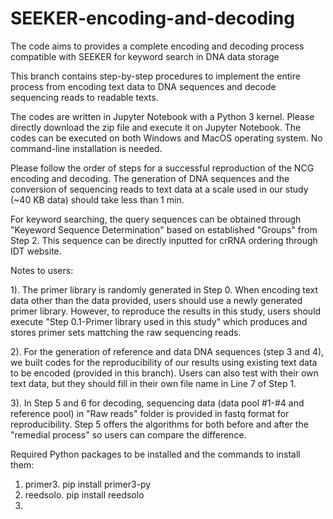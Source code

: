 # SEEKER-encoding-and-decoding
The code aims to provides a complete encoding and decoding process compatible with SEEKER for keyword search in DNA data storage


  This branch contains step-by-step procedures to implement the entire process from encoding text data to DNA sequences and decode sequencing reads to readable texts.
  
  The codes are written in Jupyter Notebook with a Python 3 kernel. Please directly download the zip file and execute it on Jupyter Notebook. The codes can be executed on both Windows and MacOS operating system. No command-line installation is needed. 
  
  Please follow the order of steps for a successful reproduction of the NCG encoding and decoding. The generation of DNA sequences and the conversion of sequencing reads to text data at a scale used in our study (~40 KB data) should take less than 1 min. 

  For keyword searching, the query sequences can be obtained through "Keyeword Sequence Determination" based on established "Groups" from Step 2. This sequence can be directly inputted for crRNA ordering through IDT website.

  Notes to users:
  
  1). The primer library is randomly generated in Step 0. When encoding text data other than the data provided, users should use a newly generated primer library. However, to reproduce the results in this study, users should execute "Step 0.1-Primer library used in this study" which produces and stores primer sets mattching the raw sequencing reads. 
  
  2). For the generation of reference and data DNA sequences (step 3 and 4), we built codes for the reproducibility of our results using existing text data to be encoded (provided in this branch). Users can also test with their own text data, but they should fill in their own file name in Line 7 of Step 1.
  
  3). In Step 5 and 6 for decoding, sequencing data (data pool #1-#4 and reference pool) in "Raw reads" folder is provided in fastq format for reproducibility. Step 5 offers the algorithms for both before and after the "remedial process" so users can compare the difference. 

Required Python packages to be installed and the commands to install them:
1. primer3.  pip install primer3-py
2. reedsolo. pip install reedsolo
3. 
  
